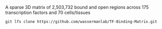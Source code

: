 A sparse 3D matrix of 2,503,732 bound and open regions across 175 transcription factors and 70 cells/tissues

```
git lfs clone https://github.com/wassermanlab/TF-Binding-Matrix.git
```
